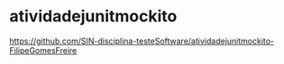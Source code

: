 # atividadejunitmockito
https://github.com/SIN-disciplina-testeSoftware/atividadejunitmockito-FilipeGomesFreire
